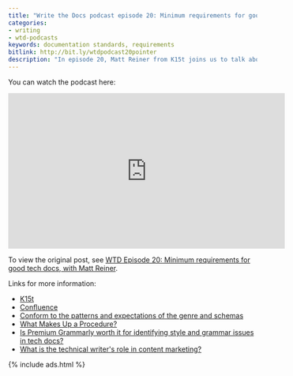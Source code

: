 ```yaml
---
title: "Write the Docs podcast episode 20: Minimum requirements for good tech docs, with Matt Reiner"
categories:
- writing
- wtd-podcasts
keywords: documentation standards, requirements
bitlink: http://bit.ly/wtdpodcast20pointer
description: "In episode 20, Matt Reiner from K15t joins us to talk about minimum standards for documentation -- what techniques or standards can you put in place to help engineers and other contributors meet the minimum requirement for good tech docs? What essential sections, headings, or topics should you include in templates? And how do you help non-native speakers with grammar issues? We also discuss how tech writers can work with marketing to create honest and interesting writing. There seems to be the feeling that tech writing is dull but accurate and marketing copy is flashy and fluffy -- we brainstorm ways technical writers can better align with marketing writers."
---
```


You can watch the podcast here:

<iframe width="560" height="315" src="https://www.youtube.com/embed/Oe53KF-iJHU" frameborder="0" allow="accelerometer; autoplay; encrypted-media; gyroscope; picture-in-picture" allowfullscreen></iframe>

To view the original post, see [WTD Episode 20: Minimum requirements for good tech docs, with Matt Reiner](https://podcast.writethedocs.org/2019/03/02/episode-20-standards-for-docs-and-working-with-marketing/).

Links for more information:

* [K15t](https://www.k15t.com/)
* [Confluence](https://www.atlassian.com/software/confluence)
* [Conform to the patterns and expectations of the genre and schemas](https://idratherbewriting.com/simplifying-complexity/reducing-complexity-by-shaping-into-schemas-esp-story.html)
* [What Makes Up a Procedure?](https://books.google.com/books?id=8imRAgAAQBAJ&pg=PA129&lpg=PA129&dq=content+and+complexity+what+makes+up+a+procedure&source=bl&ots=ymuENQPIhG&sig=wMPsiRM6bwsbFUyjfUb1BviLHRk&hl=en&sa=X&ved=0ahUKEwic7M-BpcDaAhXriVQKHWTGALsQ6AEILzAB#v=onepage&q=content%20and%20complexity%20what%20makes%20up%20a%20procedure&f=false)
* [Is Premium Grammarly worth it for identifying style and grammar issues in tech docs?](https://idratherbewriting.com/2018/12/28/evaluating-grammarly-as-a-style-checker)
* [What is the technical writer's role in content marketing?](https://idratherbewriting.com/2016/01/04/content-marketing-to-the-rescue-for-thought-leadership/)

{% include ads.html %}
